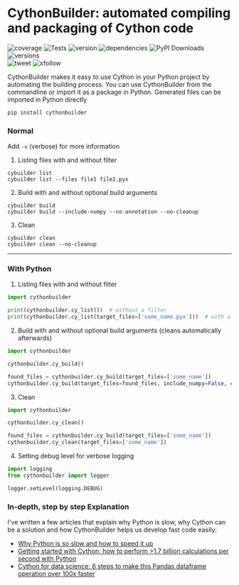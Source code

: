 # CythonBuilder: automated compiling and packaging of Cython code
![coverage](https://img.shields.io/codecov/c/github/mike-huls/cythonbuilder)
![Tests](https://github.com/mike-huls/cythonbuilder/actions/workflows/tests.yml/badge.svg)
![version](https://img.shields.io/pypi/v/cythonbuilder?color=%2334D058&label=pypi%20package)
![dependencies](https://img.shields.io/librariesio/release/pypi/cythonbuilder)
![PyPI Downloads](https://img.shields.io/pypi/dm/cythonbuilder.svg?label=PyPI%20downloads)
![versions](https://img.shields.io/pypi/pyversions/cythonbuilder.svg?color=%2334D058)
<br>
![tweet](https://img.shields.io/twitter/url?style=social&url=https%3A%2F%2Fgithub.com%2Fmike-huls%2Fcythonbuilder) ![xfollow](https://img.shields.io/twitter/follow/mike_huls?style=social) 


CythonBuilder makes it easy to use Cython in your Python project by automating the building process.
You can use CythonBuilder from the commandline or import it as a package in Python. 
Generated files can be imported in Python directly

```sh
pip install cythonbuilder
```


### Normal
Add `-v` (verbose) for more information 
1. Listing files with and without filter
```commandline
cybuilder list
cybuilder list --files file1 file2.pyx
```

2. Build with and without optional build arguments 
```commandline
cybuilder build
cybuilder build --include-numpy --no-annotation --no-cleanup
```

3. Clean
```commandline
cybuilder clean 
cybuilder clean --no-cleanup
```

<hr>

### With Python
1. Listing files with and without filter

```python
import cythonbuilder

print(cythonbuilder.cy_list())  # without a filter
print(cythonbuilder.cy_list(target_files=['some_name.pyx']))  # with a filter
```

2. Build with and without optional build arguments  (cleans automatically afterwards)

```python
import cythonbuilder

cythonbuilder.cy_build()

found_files = cythonbuilder.cy_build(target_files=['some_name'])
cythonbuilder.cy_build(target_files=found_files, include_numpy=False, create_annotations=False)
```

3. Clean

```python
import cythonbuilder

cythonbuilder.cy_clean()

found_files = cythonbuilder.cy_build(target_files=['some_name'])
cythonbuilder.cy_clean(target_files=['some_name'])
```

4. Setting debug level for verbose logging

```python
import logging
from cythonbuilder import logger

logger.setLevel(logging.DEBUG)
```

### In-depth, step by step Explanation
I've written a few articles that explain why Python is slow, why Cython can be a solution and how CythonBuilder helps us develop fast code easily:
- [Why Python is so slow and how to speed it up](https://mikehuls.com/why-is-python-so-slow-and-how-to-speed-it-up-6720e14a1ca260001b1c0cba)
- [Getting started with Cython; how to perform >1.7 billion calculations per second with Python](https://mikehuls.com/getting-started-with-cython-how-to-perform-1-7-billion-calculations-per-second-in-python-6720e14a1ca260001b1c0ccf)
- [Cython for data science: 6 steps to make this Pandas dataframe operation over 100x faster](https://mikehuls.com/cython-for-data-science-6-steps-to-make-this-pandas-dataframe-operation-over-100x-faster-6720e14a1ca260001b1c0d07/)
